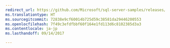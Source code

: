 ```yaml
---
redirect_url: https://github.com/Microsoft/sql-server-samples/releases/tag/wide-world-importers-v1.0
ms.translationtype: HT
ms.sourcegitcommit: 72838e9cf60014b725d59c38581da29446200553
ms.openlocfilehash: 7f49c3efdfbbf60f164e1fd113d6c8102385d3a3
ms.contentlocale: ja-jp
ms.lasthandoff: 09/14/2017

---
```

